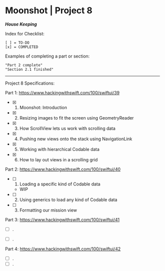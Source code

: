 
#  Moonshot | Project 8

***House Keeping***

Index for Checklist:

    [ ] = TO-DO
    [x] = COMPLETED

Examples of completing a part or section:

    "Part 2 complete"
    "Section 2.1 finished"

______
Project 8 Specifications:

Part 1: https://www.hackingwithswift.com/100/swiftui/39

- [x] 1. Moonshot: Introduction
- [x] 2. Resizing images to fit the screen using GeometryReader
- [x] 3. How ScrollView lets us work with scrolling data
- [x] 4. Pushing new views onto the stack using NavigationLink
- [x] 5. Working with hierarchical Codable data
- [x] 6. How to lay out views in a scrolling grid



Part 2: https://www.hackingwithswift.com/100/swiftui/40
- [ ] 1. Loading a specific kind of Codable data
    - WIP
- [ ] 2. Using generics to load any kind of Codable data
- [ ] 3. Formatting our mission view



Part 3: https://www.hackingwithswift.com/100/swiftui/41
- [ ] . 
- [ ] . 


Part 4: https://www.hackingwithswift.com/100/swiftui/42
- [ ] . 
- [ ] . 
